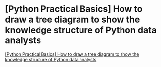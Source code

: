 # [Python Practical Basics] How to draw a tree diagram to show the knowledge structure of Python data analysts
[[Python Practical Basics] How to draw a tree diagram to show the knowledge structure of Python data analysts](https://aiwithcloud.com/2022/09/15/python_practical_basics_how_to_draw_a_tree_diagram_to_show_the_knowledge_structure_of_python_data_analysts/)